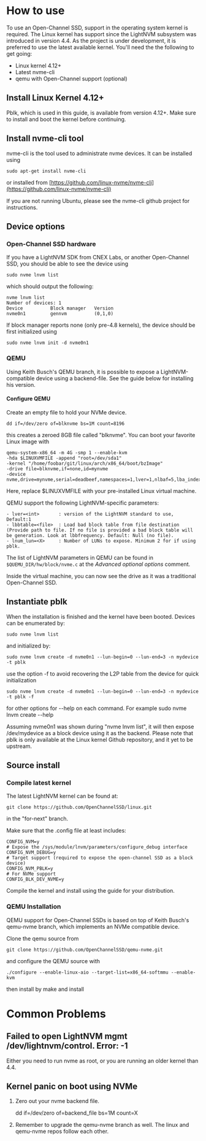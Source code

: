 # How to use

To use an Open-Channel SSD, support in the operating system kernel is required. The Linux kernel has support since the LightNVM subsystem was introduced in version 4.4. As the project is under development, it is preferred to use the latest available kernel. You'll need the the following to get going:

 * Linux kernel 4.12+
 * Latest nvme-cli
 * qemu with Open-Channel support (optional)

## Install Linux Kernel 4.12+

Pblk, which is used in this guide, is available from version 4.12+. Make sure to install and boot the kernel before continuing.

## Install nvme-cli tool

nvme-cli is the tool used to administrate nvme devices. It can be installed using

    sudo apt-get install nvme-cli
    
or installed from [https://github.com/linux-nvme/nvme-cli](https://github.com/linux-nvme/nvme-cli)
    
If you are not running Ubuntu, please see the nvme-cli github project for instructions.

## Device options

### Open-Channel SSD hardware

If you have a LightNVM SDK from CNEX Labs, or another Open-Channel SSD, you should be able to see the device using

    sudo nvme lnvm list
    
which should output the following:

    nvme lnvm list
    Number of devices: 1
    Device      	Block manager	Version
    nvme0n1     	gennvm      	(0,1,0)
    
If block manager reports none (only pre-4.8 kernels), the device should be first initialized using

    sudo nvme lnvm init -d nvme0n1
    
### QEMU

Using Keith Busch's QEMU branch, it is possible to expose a LightNVM-compatible device using a backend-file. See the guide below for installing his version.

#### Configure QEMU

Create an empty file to hold your NVMe device.

    dd if=/dev/zero of=blknvme bs=1M count=8196

this creates a zeroed 8GB file called "blknvme". You can boot your favorite
Linux image with

    qemu-system-x86_64 -m 4G -smp 1 --enable-kvm
    -hda $LINUXVMFILE -append "root=/dev/sda1"
    -kernel "/home/foobar/git/linux/arch/x86_64/boot/bzImage"
    -drive file=blknvme,if=none,id=mynvme
    -device nvme,drive=mynvme,serial=deadbeef,namespaces=1,lver=1,nlbaf=5,lba_index=3,mdts=10,lnum_lun=4

Here, replace $LINUXVMFILE with your pre-installed Linux virtual machine.

QEMU support the following LightNVM-specific parameters:

    - lver=<int>       : version of the LightNVM standard to use, Default:1
    - lbbtable=<file>  : Load bad block table from file destination (Provide path to file. If no file is provided a bad block table will be generation. Look at lbbfrequency. Default: Null (no file).
    - lnum_lun=<X>     : Number of LUNs to expose. Minimum 2 for if using pblk.

The list of LightNVM parameters in QEMU can be found in `$QUEMU_DIR/hw/block/nvme.c` at the _Advanced optional options_ comment.

Inside the virtual machine, you can now see the drive as it was a traditional Open-Channel SSD.

## Instantiate pblk

When the installation is finished and the kernel have been booted. Devices can be enumerated by:

    sudo nvme lnvm list
   
and initialized by:

    sudo nvme lnvm create -d nvme0n1 --lun-begin=0 --lun-end=3 -n mydevice -t pblk

use the option -f to avoid recovering the L2P table from the device for quick initialization

    sudo nvme lnvm create -d nvme0n1 --lun-begin=0 --lun-end=3 -n mydevice -t pblk -f

for other options for --help on each command. For example
    sudo nvme lnvm create --help
    
Assuming nvme0n1 was shown during "nvme lnvm list", it will then expose /dev/mydevice as a block device using it as the backend. Please note that pblk is only available at the Linux kernel Github repository, and it yet to be upstream.

## Source install

### Compile latest kernel

The latest LightNVM kernel can be found at:

   `git clone https://github.com/OpenChannelSSD/linux.git`

in the "for-next" branch.

Make sure that the .config file at least includes:

    CONFIG_NVM=y
    # Expose the /sys/module/lnvm/parameters/configure_debug interface
    CONFIG_NVM_DEBUG=y
    # Target support (required to expose the open-channel SSD as a block device)
    CONFIG_NVM_PBLK=y    
    # For NVMe support
    CONFIG_BLK_DEV_NVME=y

Compile the kernel and install using the guide for your distribution.

### QEMU Installation

QEMU support for Open-Channel SSDs is based on top of Keith Busch's qemu-nvme
branch, which implements an NVMe compatible device.

Clone the qemu source from

    git clone https://github.com/OpenChannelSSD/qemu-nvme.git

and configure the QEMU source with

    ./configure --enable-linux-aio --target-list=x86_64-softmmu --enable-kvm

then install by
	make and install

# Common Problems

## Failed to open LightNVM mgmt /dev/lightnvm/control. Error: -1

Either you need to run nvme as root, or you are running an older kernel than 4.4.

## Kernel panic on boot using NVMe

 1. Zero out your nvme backend file.

    dd if=/dev/zero of=backend_file bs=1M count=X

 2. Remember to upgrade the qemu-nvme branch as well. The linux and qemu-nvme
 repos follow each other.
